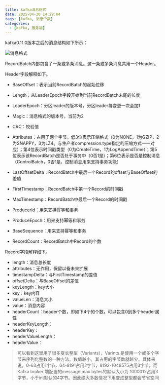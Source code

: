 ```yaml
---
title: kafka消息格式
date: 2025-04-30 14:29:04
tags: [kafka, 消息个数]
categories:
  - [kafka, 服务端]
---
```


kafka0.11.0版本之后的消息结构如下所示：

![消息格式](E:\github博客\技术博客\source\images\kafka消息格式\消息格式.png)

RecordBatch内部包含了一条或多条消息。这一条或多条消息共用一个Header。
<!-- more -->
Header字段解释如下。

* BaseOffset：表示当前RecordBatch的起始位移
* Length：从LeaderEpoch字段开始到当前RecordBatch末尾的长度
* LeaderEpoch：分区leader的版本号，分区leader每变更一次会加1
* Magic：消息格式的版本号，当前为2
* CRC：校验值
* Attributes：占用了两个字节。低3位表示压缩格式（0为NONE，1为GZIP，2为SNAPPY，3为LZ4。与生产者compression.type指定的压缩方式一一对应）；第4位表示时间戳类型（0为CreateTime，1为LogAppendTime）；第5位表示该RecordBatch是否处于事务中（0否1是）；第6位表示是否是控制消息（ControlBatch，0否1是，控制消息用来支持事务功能）

* LastOffsetDelta：RecordBatch中最后一个Record的offset与BaseOffset的差值
* FirstTimestamp：RecordBatch中第一个Record的时间戳
* MaxTimestamp：RecordBatch中最后一个Record的时间戳
* ProducerId：用来支持幂等和事务
* ProduceEpoch：用来支持幂等和事务
* BaseSequence：用来支持幂等和事务
* RecordCount：RecordBatch中Record的个数

Record字段解释如下。

* length：消息总长度
* attributes：无作用，保留以备未来扩展
* timestampDelta：与FirstTimestamp的差值
* offsetDelta：与BaseOffset的差值
* keyLength：key大小
* key：key内容
* valueLen：消息大小
* value：消息内容
* headerCount：header个数，即如下4个的个数，可以包含0到多个header属性
* headerKeyLength：
* headerKey：
* headerValueLength：
* headerValue：

> 可以看到这里用了很多变长整型（Variants），Varints 是使用一个或多个字节来序列化整数的一种方法。数值越小，其占用的字节数就越少。具体来说，0-63占用1字节，64-8191占用2字节，8192-1048575占用3字节。而 Kafka broker 端配置的message.max.bytes的默认大小为 1000012占用3字节，小于int默认的4字节。因此绝大多数情况下用变成整型都会节省空间
